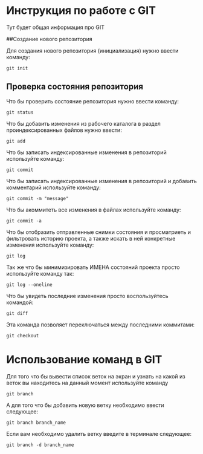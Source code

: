 # Инструкция по работе с GIT

Тут будет общая информация про GIT

##Создание нового репозитория

Для создания нового репозитория (инициализация) нужно ввести команду:

    git init

## Проверка состояния репозитория

Что бы проверить состояние репозитория нужно ввести команду:

    git status
    
Что бы добавить изменения из рабочего каталога в раздел проиндексированных файлов нужно ввести:

    git add

Что бы записать индексированные изменения в репозиторий используйте команду:

    git commit

Что бы записать индексированные изменения в репозиторий и добавить комментарий используйте команду:

    git commit -m "message"

Что бы акоммитеть все изменения в файлах используйте команду:

    git commit -a

Что бы отобразить отправленные снимки состояния и просматриеть и фильтровать историю проекта, а также искать в ней конкретные изменения используйте команду:

    git log

Так же что бы минимизировать ИМЕНА состояний проекта просто используйте команду так:

    git log --oneline

Что бы увидеть последние изменения просто воспользуйтесь командой:

    git diff

Эта команда позволяет переключаться между последними коммитами:

    git checkout

# Использование команд в GIT #

Для того что бы вывести список веток на экран и узнать на какой из веток вы находитесь на данный момент используйте команду

    git branch

А для того что бы добавить новую ветку необходимо ввести следующее: 

    git branch branch_name

Если вам необходимо удалить ветку введите в терминале следующее: 

    git branch -d branch_name
